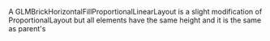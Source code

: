 A GLMBrickHorizontalFillProportionalLinearLayout is a slight modification of ProportionalLayout but all elements have the same height and it is the same as parent's
